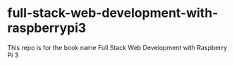 # full-stack-web-development-with-raspberrypi3
This repo is for the book name Full  Stack Web Development with  Raspberry Pi 3
